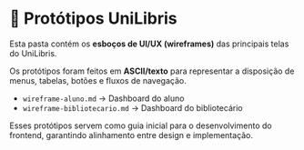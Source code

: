 # 📂 Protótipos UniLibris

Esta pasta contém os **esboços de UI/UX (wireframes)** das principais telas do UniLibris.

Os protótipos foram feitos em **ASCII/texto** para representar a disposição de menus, tabelas, botões e fluxos de navegação.

- `wireframe-aluno.md` → Dashboard do aluno  
- `wireframe-bibliotecario.md` → Dashboard do bibliotecário   

Esses protótipos servem como guia inicial para o desenvolvimento do frontend, garantindo alinhamento entre design e implementação.
